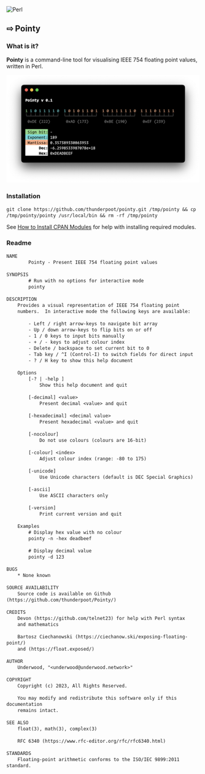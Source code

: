 ![Perl](https://img.shields.io/badge/perl-%2339457E.svg?style=for-the-badge&logo=perl&logoColor=white)

## ⇨ Pointy

### What is it?

**Pointy** is a command-line tool for visualising IEEE 754 floating point values, written in Perl.

![Pointy](./pointy.png)

### Installation
```
git clone https://github.com/thunderpoot/pointy.git /tmp/pointy && cp /tmp/pointy/pointy /usr/local/bin && rm -rf /tmp/pointy
```

See [How to Install CPAN Modules](http://www.cpan.org/modules/INSTALL.html) for help with installing required modules.

### Readme

```
NAME
        Pointy - Present IEEE 754 floating point values

SYNOPSIS
        # Run with no options for interactive mode
        pointy

DESCRIPTION
    Provides a visual representation of IEEE 754 floating point
    numbers.  In interactive mode the following keys are available:

        - Left / right arrow-keys to navigate bit array
        - Up / down arrow-keys to flip bits on or off
        - 1 / 0 keys to input bits manually
        - + / - keys to adjust colour index
        - Delete / backspace to set current bit to 0
        - Tab key / ^I (Control-I) to switch fields for direct input
        - ? / H key to show this help document

    Options
        [-? | -help ]
            Show this help document and quit

        [-decimal] <value>
            Present decimal <value> and quit

        [-hexadecimal] <decimal value>
            Present hexadecimal <value> and quit

        [-nocolour]
            Do not use colours (colours are 16-bit)

        [-colour] <index>
            Adjust colour index (range: -80 to 175)

        [-unicode]
            Use Unicode characters (default is DEC Special Graphics)

        [-ascii]
            Use ASCII characters only

        [-version]
            Print current version and quit

    Examples
        # Display hex value with no colour
        pointy -n -hex deadbeef

        # Display decimal value
        pointy -d 123

BUGS
    * None known

SOURCE AVAILABILITY
    Source code is available on Github (https://github.com/thunderpoot/Pointy/)

CREDITS
    Devon (https://github.com/telnet23) for help with Perl syntax
    and mathematics

    Bartosz Ciechanowski (https://ciechanow.ski/exposing-floating-point/)
    and (https://float.exposed/)

AUTHOR
    Underwood, "<underwood@underwood.network>"

COPYRIGHT
    Copyright (c) 2023, All Rights Reserved.

    You may modify and redistribute this software only if this documentation
    remains intact.

SEE ALSO
    float(3), math(3), complex(3)

    RFC 6340 (https://www.rfc-editor.org/rfc/rfc6340.html)

STANDARDS
    Floating-point arithmetic conforms to the ISO/IEC 9899:2011 standard.

```

